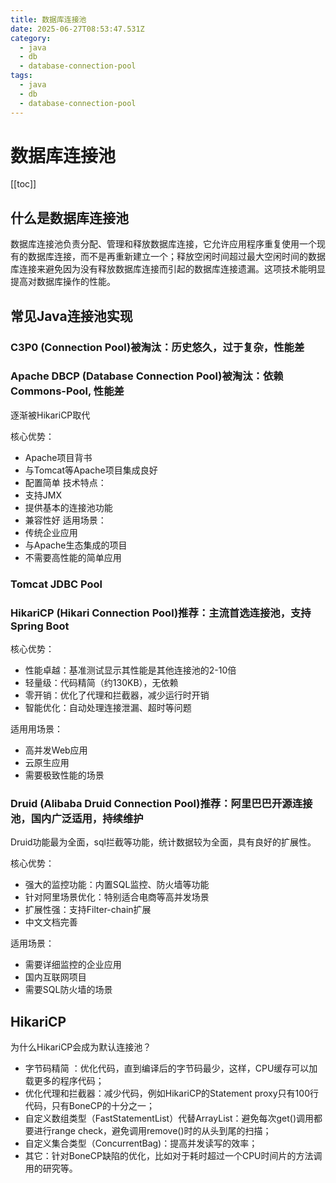 ```yaml
---
title: 数据库连接池
date: 2025-06-27T08:53:47.531Z
category:
  - java
  - db
  - database-connection-pool
tags:
  - java
  - db
  - database-connection-pool
---
```


# 数据库连接池
[[toc]]

## 什么是数据库连接池
数据库连接池负责分配、管理和释放数据库连接，它允许应用程序重复使用一个现有的数据库连接，而不是再重新建立一个；释放空闲时间超过最大空闲时间的数据库连接来避免因为没有释放数据库连接而引起的数据库连接遗漏。这项技术能明显提高对数据库操作的性能。

## 常见Java连接池实现

### C3P0 (Connection Pool)<Tip>被淘汰：历史悠久，过于复杂，性能差</Tip>

### Apache DBCP (Database Connection Pool)<Tip>被淘汰：依赖Commons-Pool, 性能差</Tip>

逐渐被HikariCP取代

核心优势：
  - Apache项目背书
  - 与Tomcat等Apache项目集成良好
  - 配置简单
技术特点：
  - 支持JMX
  - 提供基本的连接池功能
  - 兼容性好
适用场景：
  - 传统企业应用
  - 与Apache生态集成的项目
  - 不需要高性能的简单应用
### Tomcat JDBC Pool

### HikariCP (Hikari Connection Pool)<Tip>推荐：主流首选连接池，支持Spring Boot</Tip>

核心优势：
  - 性能卓越：基准测试显示其性能是其他连接池的2-10倍
  - 轻量级：代码精简（约130KB），无依赖
  - 零开销：优化了代理和拦截器，减少运行时开销
  - 智能优化：自动处理连接泄漏、超时等问题

适用用场景：
- 高并发Web应用
- 云原生应用
- 需要极致性能的场景

### Druid (Alibaba Druid Connection Pool)<Tip>推荐：阿里巴巴开源连接池，国内广泛适用，持续维护</Tip>
Druid功能最为全面，sql拦截等功能，统计数据较为全面，具有良好的扩展性。

核心优势：
  - 强大的监控功能：内置SQL监控、防火墙等功能
  - 针对阿里场景优化：特别适合电商等高并发场景
  - 扩展性强：支持Filter-chain扩展
  - 中文文档完善

适用场景：
  - 需要详细监控的企业应用
  - 国内互联网项目
  - 需要SQL防火墙的场景

## HikariCP
为什么HikariCP会成为默认连接池？
  - 字节码精简 ：优化代码，直到编译后的字节码最少，这样，CPU缓存可以加载更多的程序代码；
  - 优化代理和拦截器：减少代码，例如HikariCP的Statement proxy只有100行代码，只有BoneCP的十分之一；
  - 自定义数组类型（FastStatementList）代替ArrayList：避免每次get()调用都要进行range check，避免调用remove()时的从头到尾的扫描；
  - 自定义集合类型（ConcurrentBag)：提高并发读写的效率；
  - 其它：针对BoneCP缺陷的优化，比如对于耗时超过一个CPU时间片的方法调用的研究等。